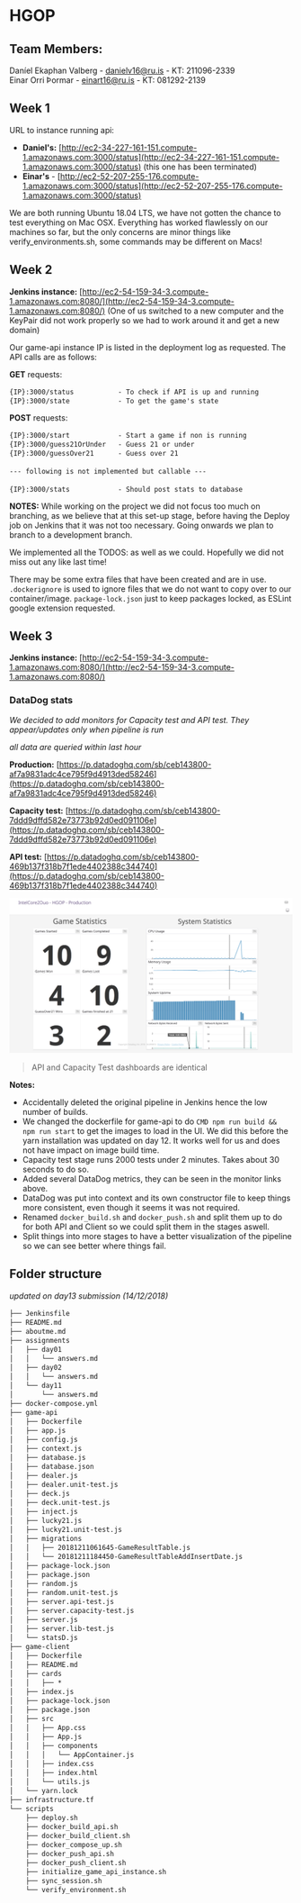 # HGOP

## Team Members:
Daníel Ekaphan Valberg - danielv16@ru.is - KT: 211096-2339  
Einar Orri Þormar - einart16@ru.is - KT: 081292-2139

## Week 1

URL to instance running api:
- **Daniel's:** [http://ec2-34-227-161-151.compute-1.amazonaws.com:3000/status](http://ec2-34-227-161-151.compute-1.amazonaws.com:3000/status) (this one has been terminated)
- **Einar's** - [http://ec2-52-207-255-176.compute-1.amazonaws.com:3000/status](http://ec2-52-207-255-176.compute-1.amazonaws.com:3000/status)

We are both running Ubuntu 18.04 LTS, we have not gotten the chance to test everything on Mac OSX. Everything has worked flawlessly on our machines so far, but the only concerns are minor things like verify_environments.sh, some commands may be different on Macs!

## Week 2

**Jenkins instance:** [http://ec2-54-159-34-3.compute-1.amazonaws.com:8080/](http://ec2-54-159-34-3.compute-1.amazonaws.com:8080/) (One of us switched to a new computer and the KeyPair did not work properly so we had to work around it and get a new domain)

Our game-api instance IP is listed in the deployment log as requested. The API calls are as follows:

**GET** requests:
```
{IP}:3000/status           - To check if API is up and running
{IP}:3000/state            - To get the game's state
```

**POST** requests:
```
{IP}:3000/start            - Start a game if non is running
{IP}:3000/guess21OrUnder   - Guess 21 or under
{IP}:3000/guessOver21      - Guess over 21

--- following is not implemented but callable ---

{IP}:3000/stats            - Should post stats to database

```

**NOTES:** While working on the project we did not focus too much on branching, as we believe that at this set-up stage, before having the Deploy job on Jenkins that it was not too necessary. Going onwards we plan to branch to a development branch.

We implemented all the TODOS: as well as we could. Hopefully we did not miss out any like last time!

There may be some extra files that have been created and are in use. ```.dockerignore``` is used to ignore files that we do not want to copy over to our container/image. ```package-lock.json``` just to keep packages locked, as ESLint google extension requested.

## Week 3

**Jenkins instance:** [http://ec2-54-159-34-3.compute-1.amazonaws.com:8080/](http://ec2-54-159-34-3.compute-1.amazonaws.com:8080/)

### DataDog stats

*We decided to add monitors for Capacity test and API test. They appear/updates only when pipeline is run*

*all data are queried within last hour*

**Production:** [https://p.datadoghq.com/sb/ceb143800-af7a9831adc4ce795f9d4913ded58246](https://p.datadoghq.com/sb/ceb143800-af7a9831adc4ce795f9d4913ded58246)

**Capacity test:** [https://p.datadoghq.com/sb/ceb143800-7ddd9dffd582e73773b92d0ed091106e](https://p.datadoghq.com/sb/ceb143800-7ddd9dffd582e73773b92d0ed091106e)

**API test:** [https://p.datadoghq.com/sb/ceb143800-469b137f318b7f1ede4402388c344740](https://p.datadoghq.com/sb/ceb143800-469b137f318b7f1ede4402388c344740)

![DataDog Dashboard Screenshot](datadog.png)

> API and Capacity Test dashboards are identical

**Notes:**
- Accidentally deleted the original pipeline in Jenkins hence the low number of builds.
- We changed the dockerfile for game-api to do `CMD npm run build && npm run start` to get the images to load in the UI. We did this before the yarn installation was updated on day 12. It works well for us and does not have impact on image build time.
- Capacity test stage runs 2000 tests under 2 minutes. Takes about 30 seconds to do so. 
- Added several DataDog metrics, they can be seen in the monitor links above.
- DataDog was put into context and its own constructor file to keep things more consistent, even though it seems it was not required.
- Renamed `docker_build.sh` and `docker_push.sh` and split them up to do for both API and Client so we could split them in the stages aswell.
- Split things into more stages to have a better visualization of the pipeline so we can see better where things fail.

## Folder structure

*updated on day13 submission (14/12/2018)*

```
├── Jenkinsfile
├── README.md
├── aboutme.md
├── assignments
│   ├── day01
│   │   └── answers.md
│   ├── day02
│   │   └── answers.md
│   └── day11
│       └── answers.md
├── docker-compose.yml
├── game-api
│   ├── Dockerfile
│   ├── app.js
│   ├── config.js
│   ├── context.js
│   ├── database.js
│   ├── database.json
│   ├── dealer.js
│   ├── dealer.unit-test.js
│   ├── deck.js
│   ├── deck.unit-test.js
│   ├── inject.js
│   ├── lucky21.js
│   ├── lucky21.unit-test.js
│   ├── migrations
│   │   ├── 20181211061645-GameResultTable.js
│   │   └── 20181211184450-GameResultTableAddInsertDate.js
│   ├── package-lock.json
│   ├── package.json
│   ├── random.js
│   ├── random.unit-test.js
│   ├── server.api-test.js
│   ├── server.capacity-test.js
│   ├── server.js
│   ├── server.lib-test.js
│   └── statsD.js
├── game-client
│   ├── Dockerfile
│   ├── README.md
│   ├── cards
│   │   ├── *
│   ├── index.js
│   ├── package-lock.json
│   ├── package.json
│   ├── src
│   │   ├── App.css
│   │   ├── App.js
│   │   ├── components
│   │   │   └── AppContainer.js
│   │   ├── index.css
│   │   ├── index.html
│   │   └── utils.js
│   └── yarn.lock
├── infrastructure.tf
└── scripts
    ├── deploy.sh
    ├── docker_build_api.sh
    ├── docker_build_client.sh
    ├── docker_compose_up.sh
    ├── docker_push_api.sh
    ├── docker_push_client.sh
    ├── initialize_game_api_instance.sh
    ├── sync_session.sh
    └── verify_environment.sh
```